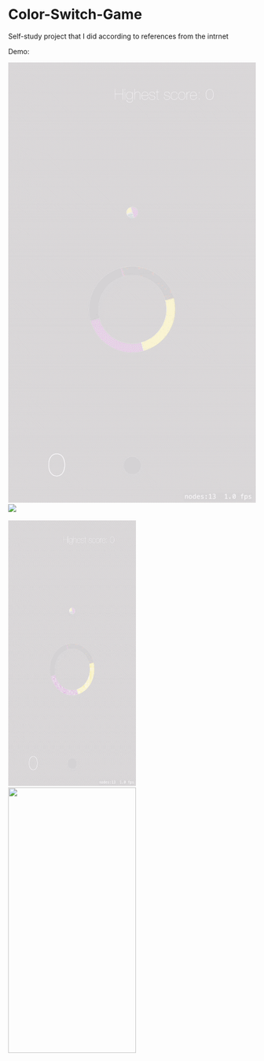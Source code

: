 # Color-Switch-Game
Self-study project that I did according to references from the intrnet

Demo: 


<img src="https://github.com/Nephilim433/Color-Switch-Game/blob/master/demo/1.gif"/> <img src="https://github.com/Nephilim433/Color-Switch-Game/blob/master/demo/demo2.gif"/>


<img src="https://github.com/Nephilim433/Color-Switch-Game/blob/master/demo/1.gif" width="260" height="541" /> <img src="https://github.com/Nephilim433/Color-Switch-Game/blob/master/demo/demo2.gif" width="260" height="541" />
